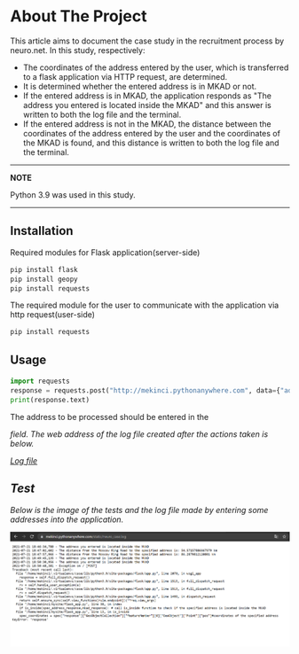 # About The Project

This article aims to document the case study in the recruitment process by neuro.net. In this study, respectively:

- The coordinates of the address entered by the user, which is transferred to a flask application via HTTP request, are determined.
- It is determined whether the entered address is in MKAD or not. 
- If the entered address is in MKAD, the application responds as "The address you entered is located inside the MKAD" and this answer is written to both the log file and the terminal.
- If the entered address is not in the MKAD, the distance between the coordinates of the address entered by the user and the coordinates of the MKAD is found, and this distance is written to both the log file and the terminal.
---
**NOTE**

Python 3.9 was used in this study.

---


## Installation
Required modules for Flask application(server-side)
```bash
pip install flask
pip install geopy
pip install requests
```
The required module for the user to communicate with the application via http request(user-side)
```bash
pip install requests
```
## Usage

```python
import requests
response = requests.post("http://mekinci.pythonanywhere.com", data={"address":"<address>"})
print(response.text)
```
The address to be processed should be entered in the <address> field. The web address of the log file created after the actions taken is below.

[Log file](https://mekinci.pythonanywhere.com/static/neuro_case.log)
## Test
Below is the image of the tests and the log file made by entering some addresses into the application.

![Screenshot](logfile_ss.PNG)
